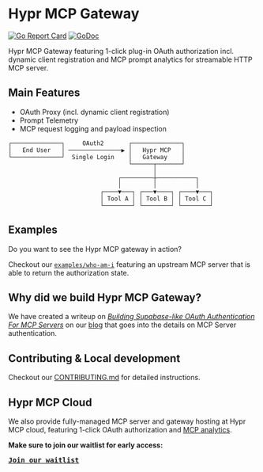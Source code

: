 # Hypr MCP Gateway

[![Go Report Card](https://goreportcard.com/badge/github.com/hyprmcp/mcp-gateway)](https://goreportcard.com/report/github.com/hyprmcp/mcp-gateway)
[![GoDoc](https://godoc.org/github.com/hyprmcp/mcp-gateway?status.svg)](https://godoc.org/github.com/hyprmcp/mcp-gateway)

Hypr MCP Gateway featuring 1-click plug-in OAuth authorization incl. dynamic client registration
and MCP prompt analytics for streamable HTTP MCP server.

## Main Features

- OAuth Proxy (incl. dynamic client registration)
- Prompt Telemetry
- MCP request logging and payload inspection

```
┌──────────────┐     OAuth2       ┌──────────────┐
│   End User   │ ───────────────▶ │   Hypr MCP   │
└──────────────┘  Single Login    │   Gateway    │
                                  └──────┬───────┘
                                         │
                               ┌─────────┼───────────┐
                               │         │           │
                          ┌────▼───┐ ┌───▼────┐ ┌────▼───┐
                          │ Tool A │ │ Tool B │ │ Tool C │
                          └────────┘ └────────┘ └────────┘
```

## Examples

Do you want to see the Hypr MCP gateway in action?

Checkout our [`examples/who-am-i`](examples/who-am-i/README.md) featuring an upstream MCP server that
is able to return the authorization state.

## Why did we build Hypr MCP Gateway?

We have created a writeup on [_Building Supabase-like OAuth Authentication For MCP Servers_](https://hyprmcp.com/blog/mcp-server-authentication/)
on our [blog](https://hyprmcp.com/blog/) that goes into the details on MCP Server authentication. 


## Contributing & Local development

Checkout our [CONTRIBUTING.md](./CONTRIBUTING.md) for detailed instructions.

## Hypr MCP Cloud

We also provide fully-managed MCP server and gateway hosting at Hypr MCP cloud, featuring
1-click OAuth authorization and [MCP analytics](https://hyprmcp.com/mcp-analytics/).

**Make sure to join our waitlist for early access:**

<kbd>[**Join our waitlist**](https://hyprmcp.com/waitlist/)</kbd>

